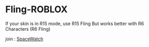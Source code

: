 # Fling-ROBLOX
If your skin is in R15 mode, use R15 Fling
But works better with R6 Characters (R6 Fling)

join : [SpaceWatch](https://discord.gg/spacewatch)
